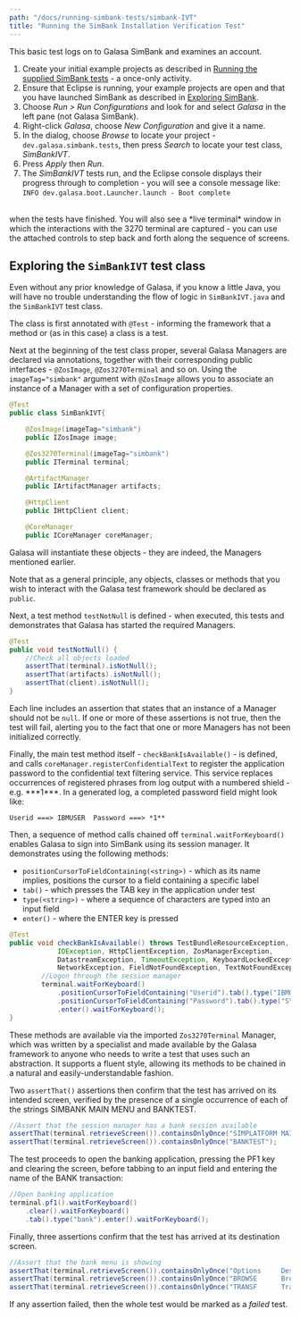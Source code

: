 ```yaml
---
path: "/docs/running-simbank-tests/simbank-IVT"
title: "Running the SimBank Installation Verification Test"
---
```

This basic test logs on to Galasa SimBank and examines an account.
1. Create your initial example projects as described in <a href="/docs/running-simbank-tests" target="_blank">Running the supplied SimBank tests</a> - a once-only activity.
1. Ensure that Eclipse is running, your example projects are open and that you have launched SimBank as described in <a href="/docs/getting-started/simbank" target="_blank">Exploring SimBank</a>.
1. Choose *Run > Run Configurations* and look for and select *Galasa* in the left pane (not Galasa SimBank).
1. Right-click *Galasa*, choose *New Configuration* and give it a name.
1. In the dialog, choose *Browse* to locate your project - `dev.galasa.simbank.tests`, then press *Search* to locate your test class, *SimBankIVT*.
1. Press *Apply* then *Run*.
1. The *SimBankIVT* tests run, and the Eclipse console displays their progress through to completion - you will see a console message like: <br/>
`INFO dev.galasa.boot.Launcher.launch - Boot complete`
<br/>
 when the tests have finished. You will also see a *live terminal* window in which the interactions with the 3270 terminal are captured - you can use the attached controls to step back and forth along the sequence of screens. 

## Exploring the `SimBankIVT` test class
Even without any prior knowledge of Galasa, if you know a little Java, you will have no trouble understanding the flow of logic in `SimBankIVT.java` and the `SimBankIVT` test class.

The class is first annotated with `@Test` - informing the framework that a method or (as in this case) a class is a test.

Next at the beginning of the test class proper, several Galasa Managers are declared via annotations, together with their corresponding public interfaces - `@ZosImage`, `@Zos3270Terminal` and so on. Using the `imageTag="simbank"` argument with `@ZosImage` allows you to associate an instance of a Manager with a set of configuration properties.
```java
@Test
public class SimBankIVT{ 

    @ZosImage(imageTag="simbank")
    public IZosImage image;

    @Zos3270Terminal(imageTag="simbank")
    public ITerminal terminal;

    @ArtifactManager
    public IArtifactManager artifacts;

    @HttpClient
    public IHttpClient client;

    @CoreManager
    public ICoreManager coreManager;
```
Galasa will instantiate these objects - they are indeed, the Managers mentioned earlier.

Note that as a general principle, any objects, classes or methods that you wish to interact with the Galasa test framework should be declared as `public`.

Next, a test method `testNotNull` is defined - when executed, this tests and demonstrates that Galasa has started the required Managers.

```java
@Test
public void testNotNull() {
    //Check all objects loaded
    assertThat(terminal).isNotNull();
    assertThat(artifacts).isNotNull();
    assertThat(client).isNotNull();
}
```
Each line includes an assertion that states that an instance of a Manager should not be `null`. If one or more of these assertions is not true, then the test will fail, alerting you to the fact that one or more Managers has not been initialized correctly.

Finally, the main test method itself - `checkBankIsAvailable()` - is defined, and calls `coreManager.registerConfidentialText` to register the application password to the confidential text filtering service. This service replaces occurrences of registered phrases from log output with a numbered shield - e.g. \*\*\*1\*\*\*. In a generated log, a completed password field might look like:
```
Userid ===> IBMUSER  Password ===> *1**
```
Then, a sequence of method calls chained off `terminal.waitForKeyboard()` enables Galasa to sign into SimBank using its session manager. It demonstrates using the following methods:

* `positionCursorToFieldContaining(<string>)` - which as its name implies, positions the cursor to a field containing a specific label
* `tab()` - which presses the TAB key in the application under test
* `type(<string>)` - where a sequence of characters are typed into an input field
* `enter()` - where the ENTER key is pressed
```java
@Test
public void checkBankIsAvailable() throws TestBundleResourceException, URISyntaxException,
            IOException, HttpClientException, ZosManagerException,
            DatastreamException, TimeoutException, KeyboardLockedException,
            NetworkException, FieldNotFoundException, TextNotFoundException {
        //Logon through the session manager
        terminal.waitForKeyboard()
            .positionCursorToFieldContaining("Userid").tab().type("IBMUSER")
            .positionCursorToFieldContaining("Password").tab().type("SYS1")
            .enter().waitForKeyboard();
}
```

These methods are available via the imported `Zos3270Terminal` Manager, which was written by a specialist and made available by the Galasa framework to anyone who needs to write a test that uses such an abstraction. It supports a fluent style, allowing its methods to be chained in a natural and easily-understandable fashion.

Two `assertThat()` assertions then confirm that the test has arrived on its intended screen, verified by the presence of a single occurrence of each of the strings SIMBANK MAIN MENU and BANKTEST.
```java
//Assert that the session manager has a bank session available
assertThat(terminal.retrieveScreen()).containsOnlyOnce("SIMPLATFORM MAIN MENU");
assertThat(terminal.retrieveScreen()).containsOnlyOnce("BANKTEST");
```
The test proceeds to open the banking application, pressing the PF1 key and clearing the screen, before tabbing to an input field and entering the name of the BANK transaction:
```java
//Open banking application
terminal.pf1().waitForKeyboard()
    .clear().waitForKeyboard()
    .tab().type("bank").enter().waitForKeyboard();
```
Finally, three assertions confirm that the test has arrived at its destination screen.
```java
//Assert that the bank menu is showing
assertThat(terminal.retrieveScreen()).containsOnlyOnce("Options     Description        PFKey ");
assertThat(terminal.retrieveScreen()).containsOnlyOnce("BROWSE      Browse Accounts    PF1");
assertThat(terminal.retrieveScreen()).containsOnlyOnce("TRANSF      Transfer Money     PF4");
```
If any assertion failed, then the whole test would be marked as a *failed* test.